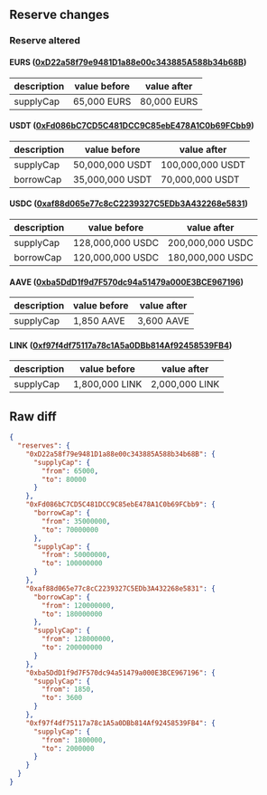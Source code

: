 ## Reserve changes

### Reserve altered

#### EURS ([0xD22a58f79e9481D1a88e00c343885A588b34b68B](https://arbiscan.io/address/0xD22a58f79e9481D1a88e00c343885A588b34b68B))

| description | value before | value after |
| --- | --- | --- |
| supplyCap | 65,000 EURS | 80,000 EURS |


#### USDT ([0xFd086bC7CD5C481DCC9C85ebE478A1C0b69FCbb9](https://arbiscan.io/address/0xFd086bC7CD5C481DCC9C85ebE478A1C0b69FCbb9))

| description | value before | value after |
| --- | --- | --- |
| supplyCap | 50,000,000 USDT | 100,000,000 USDT |
| borrowCap | 35,000,000 USDT | 70,000,000 USDT |


#### USDC ([0xaf88d065e77c8cC2239327C5EDb3A432268e5831](https://arbiscan.io/address/0xaf88d065e77c8cC2239327C5EDb3A432268e5831))

| description | value before | value after |
| --- | --- | --- |
| supplyCap | 128,000,000 USDC | 200,000,000 USDC |
| borrowCap | 120,000,000 USDC | 180,000,000 USDC |


#### AAVE ([0xba5DdD1f9d7F570dc94a51479a000E3BCE967196](https://arbiscan.io/address/0xba5DdD1f9d7F570dc94a51479a000E3BCE967196))

| description | value before | value after |
| --- | --- | --- |
| supplyCap | 1,850 AAVE | 3,600 AAVE |


#### LINK ([0xf97f4df75117a78c1A5a0DBb814Af92458539FB4](https://arbiscan.io/address/0xf97f4df75117a78c1A5a0DBb814Af92458539FB4))

| description | value before | value after |
| --- | --- | --- |
| supplyCap | 1,800,000 LINK | 2,000,000 LINK |


## Raw diff

```json
{
  "reserves": {
    "0xD22a58f79e9481D1a88e00c343885A588b34b68B": {
      "supplyCap": {
        "from": 65000,
        "to": 80000
      }
    },
    "0xFd086bC7CD5C481DCC9C85ebE478A1C0b69FCbb9": {
      "borrowCap": {
        "from": 35000000,
        "to": 70000000
      },
      "supplyCap": {
        "from": 50000000,
        "to": 100000000
      }
    },
    "0xaf88d065e77c8cC2239327C5EDb3A432268e5831": {
      "borrowCap": {
        "from": 120000000,
        "to": 180000000
      },
      "supplyCap": {
        "from": 128000000,
        "to": 200000000
      }
    },
    "0xba5DdD1f9d7F570dc94a51479a000E3BCE967196": {
      "supplyCap": {
        "from": 1850,
        "to": 3600
      }
    },
    "0xf97f4df75117a78c1A5a0DBb814Af92458539FB4": {
      "supplyCap": {
        "from": 1800000,
        "to": 2000000
      }
    }
  }
}
```
